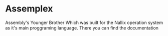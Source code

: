 # Assemplex
Assembly's Younger Brother
Which was built for the Nallix operation system as it's main proggraming language.
There you can find the documentation
